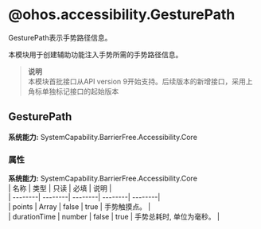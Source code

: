 # @ohos.accessibility.GesturePath    
GesturePath表示手势路径信息。  
  
本模块用于创建辅助功能注入手势所需的手势路径信息。  
> **说明**   
>本模块首批接口从API version 9开始支持。后续版本的新增接口，采用上角标单独标记接口的起始版本  
    
## GesturePath  
 **系统能力:**  SystemCapability.BarrierFree.Accessibility.Core    
### 属性    
 **系统能力:**  SystemCapability.BarrierFree.Accessibility.Core    
| 名称 | 类型 | 只读 | 必填 | 说明 |  
| --------| --------| --------| --------| --------|  
| points | Array<GesturePoint> | false | true | 手势触摸点。 |  
| durationTime | number | false | true | 手势总耗时, 单位为毫秒。 |  
